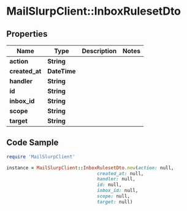 # MailSlurpClient::InboxRulesetDto

## Properties

Name | Type | Description | Notes
------------ | ------------- | ------------- | -------------
**action** | **String** |  | 
**created_at** | **DateTime** |  | 
**handler** | **String** |  | 
**id** | **String** |  | 
**inbox_id** | **String** |  | 
**scope** | **String** |  | 
**target** | **String** |  | 

## Code Sample

```ruby
require 'MailSlurpClient'

instance = MailSlurpClient::InboxRulesetDto.new(action: null,
                                 created_at: null,
                                 handler: null,
                                 id: null,
                                 inbox_id: null,
                                 scope: null,
                                 target: null)
```


